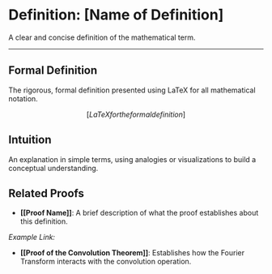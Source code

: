 # Definition: [Name of Definition]

A clear and concise definition of the mathematical term.

---

## Formal Definition

The rigorous, formal definition presented using LaTeX for all mathematical notation.

$$ [LaTeX for the formal definition] $$

## Intuition

An explanation in simple terms, using analogies or visualizations to build a conceptual understanding.

## Related Proofs

- **[[Proof Name]]**: A brief description of what the proof establishes about this definition.

*Example Link:*
- **[[Proof of the Convolution Theorem]]**: Establishes how the Fourier Transform interacts with the convolution operation.
